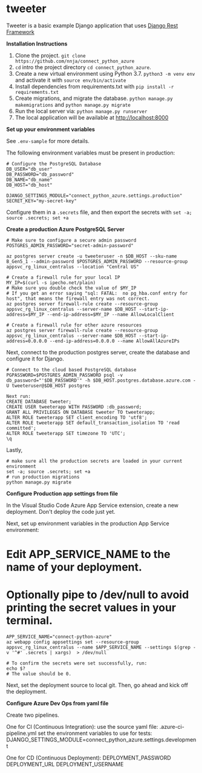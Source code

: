 tweeter
=======

Tweeter is a basic example Django application that uses [Django Rest Framework](https://github.com/encode/django-rest-framework)

**Installation Instructions**

1. Clone the project. `git clone https://github.com/nnja/connect_python_azure`
1. `cd` intro the project directory `cd connect_python_azure`.
1. Create a new virtual environment using Python 3.7. `python3 -m venv env` and activate it with `source env/bin/activate`
1. Install dependencies from requirements.txt with `pip install -r requirements.txt`
1. Create migrations, and migrate the database. `python manage.py makemigrations` and `python manage.py migrate`
1. Run the local server via: `python manage.py runserver`
1. The local application will be available at <a href="http://localhost:8000" target="_blank">http://localhost:8000</a>

**Set up your environment variables**

See `.env-sample` for more details.

The following environment variables must be present in production:

```
# Configure the PostgreSQL Database
DB_USER="db_user"
DB_PASSWORD="db_password"
DB_NAME="db_name"
DB_HOST="db_host"

DJANGO_SETTINGS_MODULE="connect_python_azure.settings.production"
SECRET_KEY="my-secret-key"
```

Configure them in a `.secrets` file, and then export the secrets with `set -a; source .secrets; set +a`

**Create a production Azure PostgreSQL Server**

```
# Make sure to configure a secure admin password
POSTGRES_ADMIN_PASSWORD="secret-admin-password"

az postgres server create -u tweeteruser -n $DB_HOST --sku-name B_Gen5_1 --admin-password $POSTGRES_ADMIN_PASSWORD --resource-group appsvc_rg_linux_centralus --location "Central US"

# Create a firewall rule for your local IP
MY_IP=$(curl -s ipecho.net/plain)
# Make sure you double check the value of $MY_IP
# If you get an error saying "sql: FATAL:  no pg_hba.conf entry for host", that means the firewall entry was not correct.
az postgres server firewall-rule create --resource-group appsvc_rg_linux_centralus --server-name $DB_HOST --start-ip-address=$MY_IP --end-ip-address=$MY_IP --name AllowLocalClient

# Create a firewall rule for other azure resources
az postgres server firewall-rule create --resource-group appsvc_rg_linux_centralus --server-name $DB_HOST --start-ip-address=0.0.0.0 --end-ip-address=0.0.0.0 --name AllowAllAzureIPs

```

Next, connect to the production postgres server, create the database and configure it for Django.

```
# Connect to the cloud based PostgreSQL database
PGPASSWORD=$POSTGRES_ADMIN_PASSWORD psql -v db_password="'$DB_PASSWORD'" -h $DB_HOST.postgres.database.azure.com -U tweeteruser@$DB_HOST postgres

Next run:
CREATE DATABASE tweeter;
CREATE USER tweeterapp WITH PASSWORD :db_password;
GRANT ALL PRIVILEGES ON DATABASE tweeter TO tweeterapp;
ALTER ROLE tweeterapp SET client_encoding TO 'utf8';
ALTER ROLE tweeterapp SET default_transaction_isolation TO 'read committed';
ALTER ROLE tweeterapp SET timezone TO 'UTC';
\q
```

Lastly,
```
# make sure all the production secrets are loaded in your current environment
set -a; source .secrets; set +a
# run production migrations
python manage.py migrate
```

**Configure Production app settings from file**

In the Visual Studio Code Azure App Service extension, create a new deployment.
Don't deploy the code just yet.

Next, set up environment variables in the production App Service environment:

# Edit APP_SERVICE_NAME to the name of your deployment.
# Optionally pipe to /dev/null to avoid printing the secret values in your terminal.

```
APP_SERVICE_NAME="connect-python-azure"
az webapp config appsettings set --resource-group appsvc_rg_linux_centralus --name $APP_SERVICE_NAME --settings $(grep -v '^#' .secrets | xargs)  > /dev/null

# To confirm the secrets were set successfully, run:
echo $?
# The value should be 0.
```

Next, set the deployment source to local git. Then, go ahead and kick off the deployment.

**Configure Azure Dev Ops from yaml file**

Create two pipelines.

One for CI (Continuous Integration):
use the source yaml file: .azure-ci-pipeline.yml
set the environment variables to use for tests:
DJANGO_SETTINGS_MODULE=connect_python_azure.settings.development


One for CD (Continuous Deployment):
DEPLOYMENT_PASSWORD
DEPLOYMENT_URL
DEPLOYMENT_USERNAME

